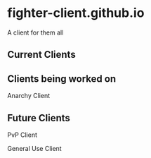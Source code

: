 # fighter-client.github.io
A client for them all

## Current Clients

## Clients being worked on
Anarchy Client

## Future Clients
PvP Client

General Use Client
